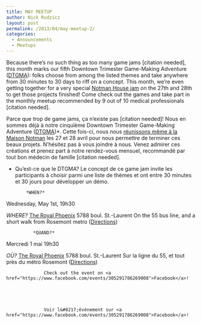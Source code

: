 ```yaml
---
title: MAY MEETUP
author: Nick Rudzicz
layout: post
permalink: /2013/04/may-meetup-2/
categories:
  - Announcements
  - Meetups
---
```



Because there&#8217;s no such thing as too many game jams [citation needed], this month marks our fifth Downtown Trimester Game-Making Adventure (<a href="http://oldforum.mrgs.ca/index.php/topic,82.0.html">DTGMA</a>): folks choose from among the listed themes and take anywhere from 30 minutes to 30 days to riff on a concept. This month, we&#8217;re even getting together for a very special <a href="https://www.facebook.com/events/144943602352476/">Notman House jam</a> on the 27th and 28th to get those projects finished!
Come check out the games and take part in the monthly meetup recommended by 9 out of 10 medical professionals [citation needed].
 


Parce que trop de game jams, ça n&#8217;existe pas [citation needed]! Nous en sommes d&eacute;j&agrave; &agrave; notre cinqui&egrave;me Downtown Trimester Game-Making Adventure (<a href="http://oldforum.mrgs.ca/index.php/topic,82.0.html">DTGMA</a>)*. Cette fois-ci, nous nous <a href="https://www.facebook.com/events/144943602352476/">r&eacute;unissons m&ecirc;me &agrave; la Maison Notman</a> les 27 et 28 avril pour nous permettre de terminer ces beaux projets. N&#8217;h&eacute;sitez pas &agrave; vous joindre &agrave; nous.
Venez admirer ces cr&eacute;ations et prenez part &agrave; notre rendez-vous mensuel, recommand&eacute; par tout bon m&eacute;decin de famille [citation needed].
* Qu&#8217;est-ce que le DTGMA? Le concept de ce game jam invite les participants &agrave; choisir parmi une liste de th&egrave;mes et ont entre 30 minutes et 30 jours pour d&eacute;velopper un d&eacute;mo.
 

 

          *WHEN?*
 Wednesday, May 1st, 19h30</p> <p>
            *WHERE?*
 <a href="http://royalphoenixbar.com/">The Royal Phoenix</a>
 5788 boul. St.-Laurent
 On the 55 bus line, and a short walk from Rosemont metro
 (<a href="https://maps.google.com/maps?q=the+royal+phoenix">Directions</a>)
 

 

              *QUAND?*
 Mercredi 1 mai 19h30</p> <p>
                *OÙ?*
 <a href="http://royalphoenixbar.com/">The Royal Phoenix</a>
 5788 boul. St.-Laurent
 Sur la ligne du 55, et tout pr&egrave;s du m&eacute;tro Rosemont
 (<a href="https://maps.google.com/maps?q=the+royal+phoenix">Directions</a>)
 


                  Check out the event on <a href="https://www.facebook.com/events/305291786269008">Facebook</a>!
                

                
                

                  Voir l&#8217;événement sur <a href="https://www.facebook.com/events/305291786269008">Facebook</a>!
                


